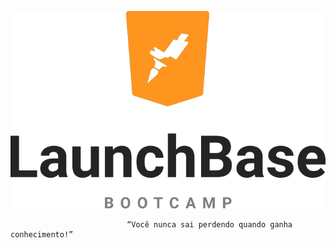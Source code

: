 ![](https://github.com/Dawi-Formidavel/LaunchBase/blob/master/README/68747470733a2f2f73746f726167652e676f6f676c65617069732e636f6d2f676f6c64656e2d77696e642f626f6f7463616d702d6c61756e6368626173652f6c6f676f2e706e67.png)

                              “Você nunca sai perdendo quando ganha conhecimento!”
